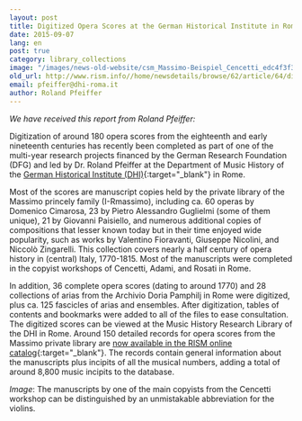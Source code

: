 ```yaml
---
layout: post
title: Digitized Opera Scores at the German Historical Institute in Rome
date: 2015-09-07
lang: en
post: true
category: library_collections
image: "/images/news-old-website/csm_Massimo-Beispiel_Cencetti_edc4f3f3e0.jpg"
old_url: http://www.rism.info//home/newsdetails/browse/62/article/64/digitized-opera-scores-at-the-german-historical-institute-in-rome.html
email: pfeiffer@dhi-roma.it
author: Roland Pfeiffer
---
```


_We have received this report from Roland Pfeiffer:_

Digitization of around 180 opera scores from the eighteenth and early nineteenth centuries has recently been completed as part of one of the multi-year research projects financed by the German Research Foundation (DFG) and led by Dr. Roland Pfeiffer at the Department of Music History of the [German Historical Institute (DHI)](http://musica.dhi-roma.it/){:target="_blank"} in Rome.

Most of the scores are manuscript copies held by the private library of the Massimo princely family (I-Rmassimo), including ca. 60 operas by Domenico Cimarosa, 23 by Pietro Alessandro Guglielmi (some of them unique), 21 by Giovanni Paisiello, and numerous additional copies of compositions that lesser known today but in their time enjoyed wide popularity, such as works by Valentino Fioravanti, Giuseppe Nicolini, and Niccolò Zingarelli. This collection covers nearly a half century of opera history in (central) Italy, 1770-1815. Most of the manuscripts were completed in the copyist workshops of Cencetti, Adami, and Rosati in Rome.

In addition, 36 complete opera scores (dating to around 1770) and 28 collections of arias from the Archivio Doria Pamphilj in Rome were digitized, plus ca. 125 fascicles of arias and ensembles. After digitization, tables of contents and bookmarks were added to all of the files to ease consultation. The digitized scores can be viewed at the Music History Research Library of the DHI in Rome. Around 150 detailed records for opera scores from the Massimo private library are [now available in the RISM online catalog](https://opac.rism.info/search?View=rism&siglum=I-Rmassimo){:target="_blank"}. The records contain general information about the manuscripts plus incipits of all the musical numbers, adding a total of around 8,800 music incipits to the database.


_Image_: The manuscripts by one of the main copyists from the Cencetti workshop can be distinguished by an unmistakable abbreviation for the violins.


